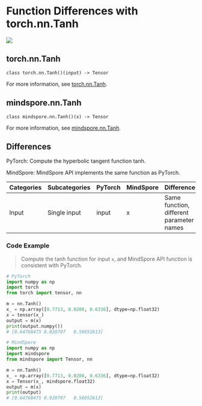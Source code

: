 # Function Differences with torch.nn.Tanh

<a href="https://gitee.com/mindspore/docs/blob/r1.11/docs/mindspore/source_en/note/api_mapping/pytorch_diff/Tanh.md" target="_blank"><img src="https://mindspore-website.obs.cn-north-4.myhuaweicloud.com/website-images/r1.11/resource/_static/logo_source_en.png"></a>

## torch.nn.Tanh

```text
class torch.nn.Tanh()(input) -> Tensor
```

For more information, see [torch.nn.Tanh](https://pytorch.org/docs/1.8.1/generated/torch.nn.Tanh.html).

## mindspore.nn.Tanh

```text
class mindspore.nn.Tanh()(x) -> Tensor
```

For more information, see [mindspore.nn.Tanh](https://www.mindspore.cn/docs/en/r1.11/api_python/nn/mindspore.nn.Tanh.html).

## Differences

PyTorch: Compute the hyperbolic tangent function tanh.

MindSpore: MindSpore API implements the same function as PyTorch.

| Categories | Subcategories |PyTorch | MindSpore | Difference |
| ---- | ----- | ------- | --------- | ------------- |
| Input | Single input | input      | x         | Same function, different parameter names  |

### Code Example

> Compute the tanh function for input `x`, and MindSpore API function is consistent with PyTorch.

```python
# PyTorch
import numpy as np
import torch
from torch import tensor, nn

m = nn.Tanh()
x_ = np.array([0.7713, 0.0208, 0.6336], dtype=np.float32)
x = tensor(x_)
output = m(x)
print(output.numpy())
# [0.64768475 0.020797   0.56052613]

# MindSpore
import numpy as np
import mindspore
from mindspore import Tensor, nn

m = nn.Tanh()
x_ = np.array([0.7713, 0.0208, 0.6336], dtype=np.float32)
x = Tensor(x_, mindspore.float32)
output = m(x)
print(output)
# [0.64768475 0.020797   0.56052613]
```
